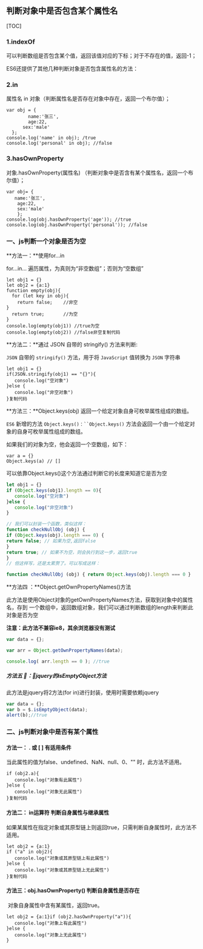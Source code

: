 ## 判断对象中是否包含某个属性名

[TOC]



### 1.indexOf

 可以判断数组是否包含某个值，返回该值对应的下标；对于不存在的值，返回-1；

ES6还提供了其他几种判断对象是否包含属性名的方法：

### 2.in

属性名 in 对象（判断属性名是否存在对象中存在，返回一个布尔值）；

```
var obj = {
        name:'张三',
        age:22,
      sex:'male'
  };
console.log('name' in obj); /true
console.log('personal' in obj); //false
```

### 3.hasOwnProperty

对象.hasOwnProperty(属性名) （判断对象中是否含有某个属性名，返回一个布尔值）；

```
var obj= {
   name:'张三',
    age:22,
    sex:'male'
    };
console.log(obj.hasOwnProperty('age')); //true
console.log(obj.hasOwnProperty('personal')); //false
```

### 一、js判断一个对象是否为空

  **方法一：**使用for...in

for...in... 遍历属性，为真则为“非空数组”；否则为“空数组”

```
let obj1 = {}
let obj2 = {a:1}
function empty(obj){
  for (let key in obj){
    return false;    //非空
}
  return true;       //为空
}
console.log(empty(obj1)) //true为空
console.log(empty(obj2)) //false非空复制代码
```

  **方法二：**通过 JSON 自带的 stringify() 方法来判断:

`JSON` 自带的 `stringify()` 方法，用于将 `JavaScript` 值转换为 `JSON` 字符串

```
let obj1 = {}
if(JSON.stringify(obj1) == "{}"){
   console.log("空对象")
}else {
   console.log("非空对象")
}复制代码
```

  **方法三：**Object.keys(obj) 返回一个给定对象自身可枚举属性组成的数组。

`ES6` 新增的方法 `Object.keys()：``Object.keys()` 方法会返回一个由一个给定对象的自身可枚举属性组成的数组。

如果我们的对象为空，他会返回一个空数组，如下：

```
var a = {}
Object.keys(a) // []
```

可以依靠Object.keys()这个方法通过判断它的长度来知道它是否为空

```js
let obj1 = {}
if (Object.keys(obj1).length == 0){   
   console.log("空对象")
}else {
   console.log("非空对象")
}

// 我们可以封装一个函数，类似这样：
function checkNullObj (obj) {
if (Object.keys(obj).length === 0) {
return false; // 如果为空,返回false
}
return true; // 如果不为空，则会执行到这一步，返回true
}
// 但这样写，还是太累赘了。可以写成这样：

function checkNullObj (obj) { return Object.keys(obj).length === 0 }
```

**方法四 ：**Object.getOwnPropertyNames()方法

此方法是使用Object对象的getOwnPropertyNames方法，获取到对象中的属性名，存到 一个数组中，返回数组对象，我们可以通过判断数组的length来判断此对象是否为空

**注意：此方法不兼容ie8，其余浏览器没有测试**

~~~js
var data = {};

var arr = Object.getOwnPropertyNames(data);

console.log( arr.length == 0 ); //true
~~~

##### **方法五** ：jquery的isEmptyObject方法

此方法是jquery将2方法(for in)进行封装，使用时需要依赖jquery

```js
var data = {};
var b = $.isEmptyObject(data);
alert(b);//true
```

### 二、js判断对象中是否有某个属性

#### 方法一： **.** 或 [ ]   有适用条件

当此属性的值为false、undefined、NaN、null、0、"" 时，此方法不适用。

```
if (obj2.a){
   console.log("对象有此属性")
}else {
   console.log("对象无此属性")
}复制代码
```

#### 方法二： in运算符   判断自身属性与继承属性

如果某属性在指定对象或其原型链上则返回true，只需判断自身属性时，此方法不适用。

```
let obj2 = {a:1}
if ("a" in obj2){
   console.log("对象或其原型链上有此属性")
}else {
   console.log("对象或其原型链上无此属性")
}复制代码
```



#### 方法三：obj.hasOwnProperty()  判断自身属性是否存在

​	对象自身属性中含有某属性，返回true。

```
let obj2 = {a:1}if (obj2.hasOwnProperty("a")){
   console.log("对象上有此属性")
}else {
   console.log("对象上无此属性")
}
```


